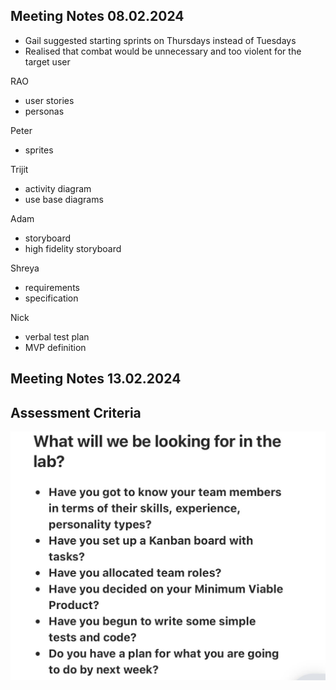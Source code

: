 ## Meeting Notes 08.02.2024



- Gail suggested starting sprints on Thursdays instead of Tuesdays
- Realised that combat would be unnecessary and too violent for the target user

RAO 
- user stories
- personas

Peter 
- sprites

Trijit 
- activity diagram
- use base diagrams

Adam
- storyboard
- high fidelity storyboard

Shreya
- requirements
- specification

Nick
- verbal test plan
- MVP definition

## Meeting Notes 13.02.2024

## Assessment Criteria

![Low Fid](/Res/week2_Assesment_criteria.jpg )